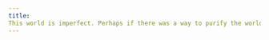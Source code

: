 ```yaml
---
title: 
This world is imperfect. Perhaps if there was a way to purify the world of its imperfections. Then it would be beautiful like me! But alas, the world is marred by chaos and disorder, a canvas smeared with the dull colors of mediocrity and complacency. It cries out for a visionary, someone who can see beyond the veil of this mundane existence and sculpt a masterpiece from the raw, unshaped marble of humanity.
---
```


